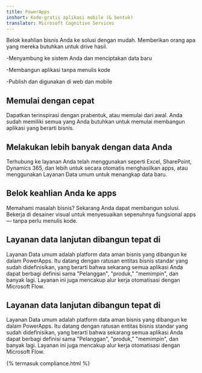 ```yaml
---
title: PowerApps
inshort: Kode-gratis aplikasi mobile (& bentuk)
translator: Microsoft Cognitive Services
---
```


Belok keahlian bisnis Anda ke solusi dengan mudah. Memberikan orang apa yang mereka butuhkan untuk drive hasil.

-Menyambung ke sistem Anda dan menciptakan data baru

-Membangun aplikasi tanpa menulis kode

-Publish dan digunakan di web dan mobile

## Memulai dengan cepat
Dapatkan terinspirasi dengan prabentuk, atau memulai dari awal. Anda sudah memiliki semua yang Anda butuhkan untuk memulai membangun aplikasi yang berarti bisnis.

## Melakukan lebih banyak dengan data Anda
Terhubung ke layanan Anda telah menggunakan seperti Excel, SharePoint, Dynamics 365, dan lebih untuk secara otomatis menghasilkan apps, atau menggunakan Layanan Data umum untuk menangkap data baru.

## Belok keahlian Anda ke apps
Memahami masalah bisnis? Sekarang Anda dapat membangun solusi. Bekerja di desainer visual untuk menyesuaikan sepenuhnya fungsional apps — tanpa perlu menulis kode.

## Layanan data lanjutan dibangun tepat di
Layanan Data umum adalah platform data aman bisnis yang dibangun ke dalam PowerApps. Itu datang dengan ratusan entitas bisnis standar yang sudah didefinisikan, yang berarti bahwa sekarang semua aplikasi Anda dapat berbagi definisi sama "Pelanggan", "produk," "memimpin", dan banyak lagi. Layanan ini juga mencakup alur kerja otomatisasi dengan Microsoft Flow.

## Layanan data lanjutan dibangun tepat di
Layanan Data umum adalah platform data aman bisnis yang dibangun ke dalam PowerApps. Itu datang dengan ratusan entitas bisnis standar yang sudah didefinisikan, yang berarti bahwa sekarang semua aplikasi Anda dapat berbagi definisi sama "Pelanggan", "produk," "memimpin", dan banyak lagi. Layanan ini juga mencakup alur kerja otomatisasi dengan Microsoft Flow.

{% termasuk compliance.html %}

